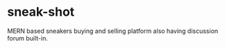 # sneak-shot

MERN based sneakers buying and selling platform also having discussion forum built-in.
